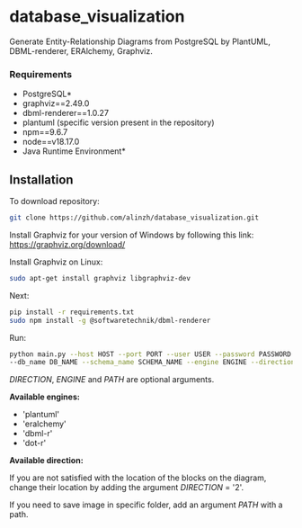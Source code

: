 # database_visualization
Generate Entity-Relationship Diagrams from PostgreSQL by PlantUML, DBML-renderer, ERAlchemy, Graphviz.
### Requirements
- PostgreSQL*
- graphviz==2.49.0
- dbml-renderer==1.0.27
- plantuml (specific version present in the repository)
- npm==9.6.7
- node==v18.17.0
- Java Runtime Environment* 
## Installation
To download repository:
```bash
git clone https://github.com/alinzh/database_visualization.git
```

Install Graphviz for your version of Windows by following this link:
https://graphviz.org/download/ 

Install Graphviz on Linux:

```bash
sudo apt-get install graphviz libgraphviz-dev
```

Next:

```bash
pip install -r requirements.txt
sudo npm install -g @softwaretechnik/dbml-renderer
```
Run:

```bash
python main.py --host HOST --port PORT --user USER --password PASSWORD \
--db_name DB_NAME --schema_name SCHEMA_NAME --engine ENGINE --direction DIRECTION --output_path PATH
```
*DIRECTION*, *ENGINE* and *PATH* are optional arguments.

**Available engines:**

- 'plantuml'
- 'eralchemy'
- 'dbml-r'
- 'dot-r'

**Available direction:**

If you are not satisfied with the location of the blocks on the diagram, change their location by adding the argument *DIRECTION* = '2'.

If you need to save image in specific folder, add an argument *PATH* with a path.








